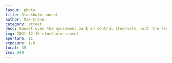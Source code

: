 ```yaml
---
layout: photo
title: Stockholm sunset
author: Max Crone
category: street
desc: Sunset over the amusement park in central Stockholm, with the ferry paraboling in.
img: 2021-12-19-stockholm-sunset
aperture: 11
exposure: 1/8
focal: 35
iso: 640
---
```

